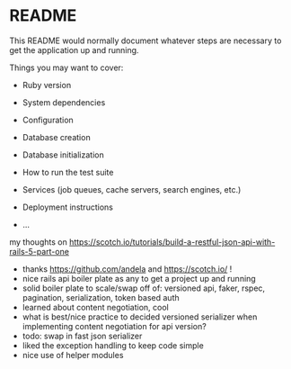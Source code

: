 # README

This README would normally document whatever steps are necessary to get the
application up and running.

Things you may want to cover:

* Ruby version

* System dependencies

* Configuration

* Database creation

* Database initialization

* How to run the test suite

* Services (job queues, cache servers, search engines, etc.)

* Deployment instructions

* ...



my thoughts on https://scotch.io/tutorials/build-a-restful-json-api-with-rails-5-part-one
- thanks https://github.com/andela and https://scotch.io/ !
- nice rails api boiler plate as any to get a project up and running
- solid boiler plate to scale/swap off of: versioned api, faker, rspec, pagination, serialization, token based auth
- learned about content negotiation, cool
- what is best/nice practice to decided versioned serializer when implementing content negotiation for api version?
- todo: swap in fast json serializer
- liked the exception handling to keep code simple
- nice use of helper modules

